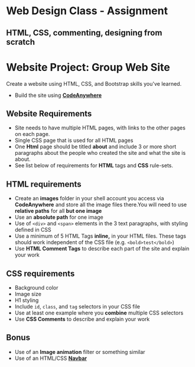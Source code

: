 # Web Design Class - Assignment
## HTML, CSS, commenting, designing from scratch

# Website Project: Group Web Site

Create a website using HTML, CSS, and Bootstrap skills you've learned.
- Build the site using [**CodeAnywhere**](https://codeanywhere.com/)

## Website Requirements

- Site needs to have multiple HTML pages, with links to the other pages on each page.
- Single CSS page that is used for all HTML pages
- One **Html** page should be titled **about** and include 3 or more short paragraphs about the people who created the site and what the site is about.
- See list below of requirements for **HTML** tags and **CSS** rule-sets.

## HTML requirements

- Create an **images** folder in your shell account you access via **CodeAnywhere** and store all the image files there.You will need to use **relative paths** for all **but one image**
- Use an **absolute path** for one image 
- Use of `<div>` and `<span>` elements in the 3 text paragraphs, with styling defined in CSS
- Use a minimum of 5 HTML Tags **inline,** in your HTML files. These tags should work independent of the CSS file (e.g. `<bold>test</bold>`)
- Use **HTML Comment Tags** to describe each part of the site and explain your work

## CSS requirements

- Background color
- Image size
- H1 styling
- Include `id`, `class`, and `tag` selectors in your CSS file
- Use at least one example where you **combine** multiple CSS selectors
- Use **CSS Comments** to describe and explain your work

## Bonus
- Use of an **Image animation** filter or something similar
- Use of an HTML/CSS [**Navbar**](https://github.com/lrei-coding/web-design_18-19/blob/master/Group-Challenges/navbar.md) 

